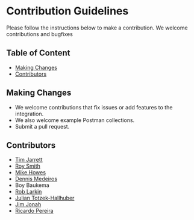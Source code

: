 # Contribution Guidelines

Please follow the instructions below to make a contribution. We welcome contributions and bugfixes

## Table of Content

- [Making Changes](#making-changes)
- [Contributors](#contributors)

## Making Changes

- We welcome contributions that fix issues or add features to the integration. 
- We also welcome example Postman collections.
- Submit a pull request.

## Contributors

- [Tim Jarrett](https://github.com/tjarrettveracode)
- [Roy Smith](https://github.com/literallyjustroy)
- [Mike Howes](https://github.com/mhowes-veracode)
- [Dennis Medeiros](https://github.com/veracode-dmedeiros)
- Boy Baukema
- [Rob Larkin](https://github.com/rlarkin01)
- [Julian Totzek-Hallhuber](https://github.com/julz0815)
- [Jim Jonah](https://github.com/jimjonah)
- [Ricardo Pereira](https://github.com/cadonuno)